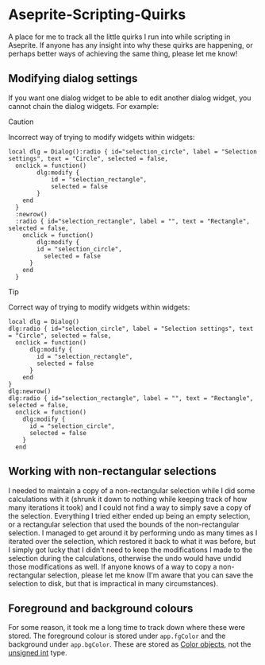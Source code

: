 # Aseprite-Scripting-Quirks
A place for me to track all the little quirks I run into while scripting in Aseprite. If anyone has any insight into why these quirks are happening, or perhaps better ways of achieving the same thing, please let me know!

## Modifying dialog settings
If you want one dialog widget to be able to edit another dialog widget, you cannot chain the dialog widgets. For example:

> [!CAUTION]
> Incorrect way of trying to modify widgets within widgets:
> ```
> local dlg = Dialog():radio { id="selection_circle", label = "Selection settings", text = "Circle", selected = false,
>   onclick = function()
>		  dlg:modify {
>			  id = "selection_rectangle",
>			  selected = false
>		  }
>	  end
>   } 
>   :newrow()
>   :radio { id="selection_rectangle", label = "", text = "Rectangle", selected = false,
>     onclick = function()
>	      dlg:modify {
>         id = "selection_circle",
>	        selected = false
>       }
>     end
>   }
> ```

> [!TIP]
> Correct way of trying to modify widgets within widgets:
> ```
> local dlg = Dialog()
> dlg:radio { id="selection_circle", label = "Selection settings", text = "Circle", selected = false,
>   onclick = function()
>	    dlg:modify {
>	      id = "selection_rectangle",
>	      selected = false
>	    }
>	  end
> } 
> dlg:newrow()
> dlg:radio { id="selection_rectangle", label = "", text = "Rectangle", selected = false,
>   onclick = function()
>     dlg:modify {
>       id = "selection_circle",
>       selected = false
>     }
>   end
> ```

## Working with non-rectangular selections
I needed to maintain a copy of a non-rectangular selection while I did some calculations with it (shrunk it down to nothing while keeping track of how many iterations it took) and I could not find a way to simply save a copy of the selection. Everything I tried either ended up being an empty selection, or a rectangular selection that used the bounds of the non-rectangular selection. I managed to get around it by performing undo as many times as I iterated over the selection, which restored it back to what it was before, but I simply got lucky that I didn't need to keep the modifications I made to the selection during the calculations, otherwise the undo would have undid those modifications as well. If anyone knows of a way to copy a non-rectangular selection, please let me know (I'm aware that you can save the selection to disk, but that is impractical in many circumstances).

## Foreground and background colours
For some reason, it took me a long time to track down where these were stored. The foreground colour is stored under `app.fgColor` and the background under `app.bgColor`.  These are stored as [Color objects](https://www.aseprite.org/api/color#color), not the [unsigned int](https://www.aseprite.org/api/pixelcolor#apppixelcolor) type.
